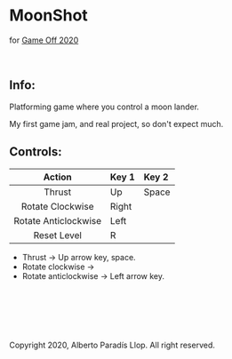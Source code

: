 # MoonShot
for [Game Off 2020](https://itch.io/jam/game-off-2020)

&nbsp;

## Info:

Platforming game where you control a moon lander.

My first game jam, and real project, so don't expect much.

## Controls:

Action | Key 1 | Key 2
:---: | :--- | :---
Thrust | Up | Space
Rotate Clockwise | Right | 
Rotate Anticlockwise | Left | 
Reset Level | R |

* Thrust -> Up arrow key, space.
* Rotate clockwise -> 
* Rotate anticlockwise -> Left arrow key.

&nbsp;
 
&nbsp;

&nbsp;

Copyright 2020, Alberto Paradís Llop. All right reserved.
